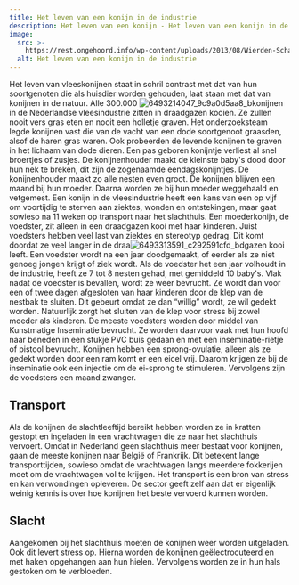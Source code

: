 ```yaml
---
title: Het leven van een konijn in de industrie
description: Het leven van een konijn - Het leven van een konijn in de industrie
image:
  src: >-
    https://rest.ongehoord.info/wp-content/uploads/2013/08/Wierden-Schapendijk-4_6494185163_l.jpg
  alt: Het leven van een konijn in de industrie
---
```


Het leven van vleeskonijnen staat in schril contrast met dat van hun soortgenoten die als huisdier worden gehouden, laat staan met dat van konijnen in de natuur. Alle 300.000 ![6493214047_9c9a0d5aa8_b](http://www.ongehoord.info/wp-content/uploads/2013/08/6493214047_9c9a0d5aa8_b-300x200.jpg)konijnen in de Nederlandse vleesindustrie zitten in draadgazen kooien. Ze zullen nooit vers gras eten en nooit een holletje graven. Het onderzoeksteam legde konijnen vast die van de vacht van een dode soortgenoot graasden, alsof de haren gras waren. Ook probeerden de levende konijnen te graven in het lichaam van dode dieren. Een pas geboren konijntje verliest al snel broertjes of zusjes. De konijnenhouder maakt de kleinste baby's dood door hun nek te breken, dit zijn de zogenaamde eendagskonijntjes. De konijnenhouder maakt zo alle nesten even groot. De konijnen blijven een maand bij hun moeder. Daarna worden ze bij hun moeder weggehaald en vetgemest. Een konijn in de vleesindustrie heeft een kans van een op vijf om voortijdig te sterven aan ziektes, wonden en ontstekingen, maar gaat sowieso na 11 weken op transport naar het slachthuis. Een moederkonijn, de voedster, zit alleen in een draadgazen kooi met haar kinderen. Juist voedsters hebben veel last van ziektes en stereotyp gedrag. Dit komt doordat ze veel langer in de draa![6493313591_c292591cfd_b](http://www.ongehoord.info/wp-content/uploads/2013/08/6493313591_c292591cfd_b-300x200.jpg)dgazen kooi leeft. Een voedster wordt na een jaar doodgemaakt, of eerder als ze niet genoeg jongen krijgt of ziek wordt. Als de voedster het een jaar volhoudt in de industrie, heeft ze 7 tot 8 nesten gehad, met gemiddeld 10 baby's. Vlak nadat de voedster is bevallen, wordt ze weer bevrucht. Ze wordt dan voor een of twee dagen afgesloten van haar kinderen door de klep van de nestbak te sluiten. Dit gebeurt omdat ze dan “willig” wordt, ze wil gedekt worden. Natuurlijk zorgt het sluiten van de klep voor stress bij zowel moeder als kinderen. De meeste voedsters worden door middel van Kunstmatige Inseminatie bevrucht. Ze worden daarvoor vaak met hun hoofd naar beneden in een stukje PVC buis gedaan en met een inseminatie-rietje of pistool bevrucht. Konijnen hebben een sprong-ovulatie, alleen als ze gedekt worden door een ram komt er een eicel vrij. Daarom krijgen ze bij de inseminatie ook een injectie om de ei-sprong te stimuleren. Vervolgens zijn de voedsters een maand zwanger.

## Transport

Als de konijnen de slachtleeftijd bereikt hebben worden ze in kratten gestopt en ingeladen in een vrachtwagen die ze naar het slachthuis vervoert. Omdat in Nederland geen slachthuis meer bestaat voor konijnen, gaan de meeste konijnen naar België of Frankrijk. Dit betekent lange transporttijden, sowieso omdat de vrachtwagen langs meerdere fokkerijen moet om de vrachtwagen vol te krijgen. Het transport is een bron van stress en kan verwondingen opleveren. De sector geeft zelf aan dat er eigenlijk weinig kennis is over hoe konijnen het beste vervoerd kunnen worden.

## Slacht

Aangekomen bij het slachthuis moeten de konijnen weer worden uitgeladen. Ook dit levert stress op. Hierna worden de konijnen geëlectrocuteerd en met haken opgehangen aan hun hielen. Vervolgens worden ze in hun hals gestoken om te verbloeden.
